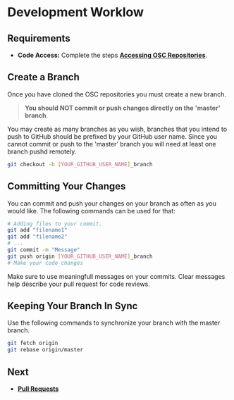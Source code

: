 # Development Worklow

## Requirements

 - **Code Access:**  Complete the steps **[Accessing OSC Repositories](repo_access.md)**.

## Create a Branch
Once you have cloned the OSC repositories you must create a new branch. 
> **You should NOT commit or push changes directly on the 'master' branch**.

You may create as many branches as you wish, branches that you intend to push to GitHub should be prefixed by your GitHub user name. Since you cannot commit or push to the 'master' branch you will need at least one branch pushd remotely. 
```sh
git checkout -b [YOUR_GITHUB_USER_NAME]_branch
```


## Committing Your Changes

You can commit and push your changes on your branch as often as you would like. 
The following commands can be used for that:


```sh
# Adding files to your commit.
git add "filename1"
git add "filename2"
# ...
git commit -m "Message"
git push origin [YOUR_GITHUB_USER_NAME]_branch
# Make your code changes
```

Make sure to use meaningfull messages on your commits. Clear messages help describe your pull request for code reviews.

## Keeping Your Branch In Sync

Use the following commands to synchronize your branch with the master branch.
```sh
git fetch origin
git rebase origin/master
```

## Next

- **[Pull Requests](pull_requests.md)**


